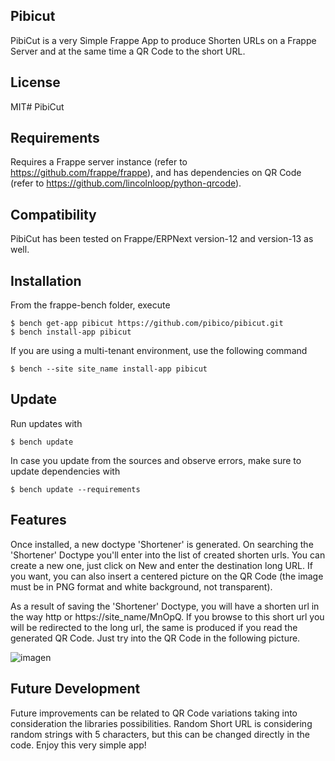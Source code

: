 ## Pibicut

PibiCut is a very Simple Frappe App to produce Shorten URLs on a Frappe Server and at the same time a QR Code to the short URL.

## License

MIT# PibiCut

## Requirements
Requires a Frappe server instance (refer to https://github.com/frappe/frappe), and has dependencies on QR Code (refer to https://github.com/lincolnloop/python-qrcode).

## Compatibility
PibiCut has been tested on Frappe/ERPNext version-12 and version-13 as well.

## Installation
From the frappe-bench folder, execute
```
$ bench get-app pibicut https://github.com/pibico/pibicut.git
$ bench install-app pibicut
```
If you are using a multi-tenant environment, use the following command
```
$ bench --site site_name install-app pibicut
```

## Update
Run updates with
```
$ bench update
```
In case you update from the sources and observe errors, make sure to update dependencies with
```
$ bench update --requirements
```

## Features
Once installed, a new doctype 'Shortener' is generated. On searching the 'Shortener' Doctype you'll enter into the list of created shorten urls. You can create a new one, just click on New and enter the destination long URL. If you want, you can also insert a centered picture on the QR Code (the image must be in PNG format and white background, not transparent).

As a result of saving the 'Shortener' Doctype, you will have a shorten url in the way http or https://site_name/MnOpQ. If you browse to this short url you will be redirected to the long url, the same is produced if you read the generated QR Code. Just try into the QR Code in the following picture.

![imagen](https://user-images.githubusercontent.com/69711454/134967286-d24c40f3-dfdb-457a-a1bf-0f0ae3deb054.png)

## Future Development
Future improvements can be related to QR Code variations taking into consideration the libraries possibilities. Random Short URL is considering random strings with 5 characters, but this can be changed directly in the code. Enjoy this very simple app! 


